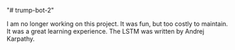 "# trump-bot-2" 

I am no longer working on this project. It was fun, but too costly to maintain. It was a great learning experience.
The LSTM was written by Andrej Karpathy.
